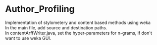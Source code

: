 # Author_Profiling
Implementation of stylometery and content based methods using weka
<br>
In the main file, add source and destination paths. <br>
In contentArffWriter.java, set the hyper-parameters for n-grams, if don't want to use weka GUI.
